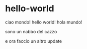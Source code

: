 # hello-world
ciao mondo!
hello world!
hola mundo!

sono un nabbo del cazzo

e ora faccio un altro update
